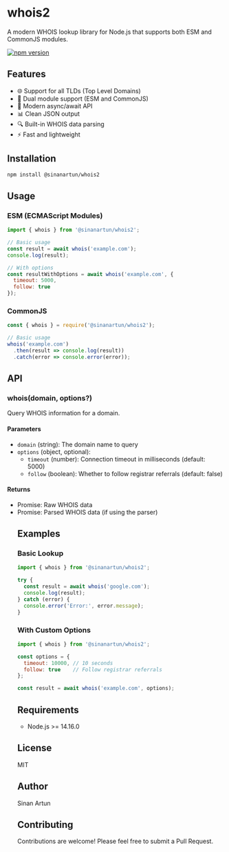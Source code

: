 # whois2

A modern WHOIS lookup library for Node.js that supports both ESM and CommonJS modules.

[![npm version](https://img.shields.io/npm/v/@sinanartun/whois2.svg)](https://www.npmjs.com/package/@sinanartun/whois2)

## Features

- 🌐 Support for all TLDs (Top Level Domains)
- 🔄 Dual module support (ESM and CommonJS)
- 🚀 Modern async/await API
- 📊 Clean JSON output
- 🔍 Built-in WHOIS data parsing
- ⚡ Fast and lightweight

## Installation

```bash
npm install @sinanartun/whois2
```

## Usage

### ESM (ECMAScript Modules)

```javascript
import { whois } from '@sinanartun/whois2';

// Basic usage
const result = await whois('example.com');
console.log(result);

// With options
const resultWithOptions = await whois('example.com', {
  timeout: 5000,
  follow: true
});
```

### CommonJS

```javascript
const { whois } = require('@sinanartun/whois2');

// Basic usage
whois('example.com')
  .then(result => console.log(result))
  .catch(error => console.error(error));
```

## API

### whois(domain, options?)

Query WHOIS information for a domain.

#### Parameters

- `domain` (string): The domain name to query
- `options` (object, optional):
  - `timeout` (number): Connection timeout in milliseconds (default: 5000)
  - `follow` (boolean): Whether to follow registrar referrals (default: false)

#### Returns

- Promise<string>: Raw WHOIS data
- Promise<object>: Parsed WHOIS data (if using the parser)

## Examples

### Basic Lookup

```javascript
import { whois } from '@sinanartun/whois2';

try {
  const result = await whois('google.com');
  console.log(result);
} catch (error) {
  console.error('Error:', error.message);
}
```

### With Custom Options

```javascript
import { whois } from '@sinanartun/whois2';

const options = {
  timeout: 10000, // 10 seconds
  follow: true    // Follow registrar referrals
};

const result = await whois('example.com', options);
```

## Requirements

- Node.js >= 14.16.0

## License

MIT

## Author

Sinan Artun

## Contributing

Contributions are welcome! Please feel free to submit a Pull Request. 